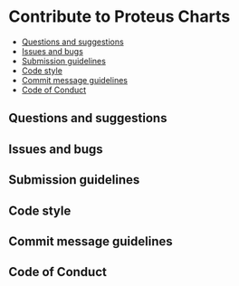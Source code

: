 # Contribute to Proteus Charts
<!-- TOC depthFrom:2 depthTo:6 withLinks:1 updateOnSave:1 orderedList:0 -->

- [Questions and suggestions](#questions-and-suggestions)
- [Issues and bugs](#issues-and-bugs)
- [Submission guidelines](#submission-guidelines)
- [Code style](#code-style)
- [Commit message guidelines](#commit-message-guidelines)
- [Code of Conduct](#code-of-conduct)

<!-- /TOC -->
## Questions and suggestions
## Issues and bugs
## Submission guidelines
## Code style
## Commit message guidelines
## Code of Conduct
